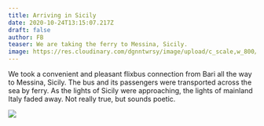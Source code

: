 ```yaml
---
title: Arriving in Sicily
date: 2020-10-24T13:15:07.217Z
draft: false
author: FB
teaser: We are taking the ferry to Messina, Sicily.
image: https://res.cloudinary.com/dgnntwrsy/image/upload/c_scale,w_800/v1603545385/IMG_20201018_185448_tnfthk.jpg
---
```

We took a convenient and pleasant flixbus connection from Bari all the way to Messina, Sicily. The bus and its passengers were transported across the sea by ferry. As the lights of Sicily were approaching, the lights of mainland Italy faded away. Not really true, but sounds poetic.

![](https://res.cloudinary.com/dgnntwrsy/image/upload/c_scale,w_800/v1603545385/IMG_20201018_185448_tnfthk.jpg)